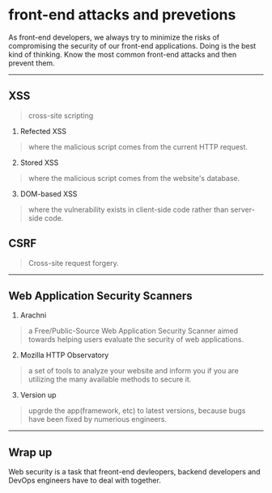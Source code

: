 # front-end attacks and prevetions
As front-end developers,  we always try to minimize the risks of compromising the security of  our front-end applications. Doing is the best kind of thinking.  Know the most common front-end attacks and then prevent them.   

* * * 

## XSS
> cross-site scripting   

1. Refected XSS
> where the malicious script comes from the current HTTP request. 

2.  Stored XSS
> where the malicious script comes from the website's database.

3.  DOM-based XSS
> where the vulnerability exists in client-side code rather than server-side code.

## CSRF
> Cross-site request forgery.  

* * *  


## Web Application Security Scanners
1. Arachni 
> a Free/Public-Source Web Application Security Scanner aimed towards helping users evaluate the security of web applications.

2. Mozilla HTTP Observatory 
> a set of tools to analyze your website and inform you if you are utilizing the many available methods to secure it.


3.  Version up 
> upgrde the app(framework, etc) to latest versions, because bugs have been fixed by numerious engineers.  

* * * 

## Wrap up
Web security is a task that freont-end devleopers, backend developers and DevOps engineers have to deal with together.

